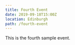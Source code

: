 ```yaml
---
title: Fourth Event
date: 2019-09-18T15:00Z
location: Edinburgh
path: /fourth-event
---
```


This is the fourth sample event.